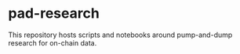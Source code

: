 # pad-research

This repository hosts scripts and notebooks around pump-and-dump research for on-chain data.